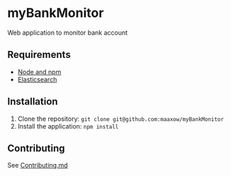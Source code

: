 # myBankMonitor
Web application to monitor bank account

## Requirements

- [Node and npm](http://nodejs.org)
- [Elasticsearch](https://www.elastic.co/products/elasticsearch)

## Installation

1. Clone the repository: `git clone git@github.com:maaxow/myBankMonitor`
2. Install the application: `npm install`

## Contributing

See [Contributing.md](https://github.com/maaxow/myBankMonitor/blob/master/CONTRIBUTING.md)
